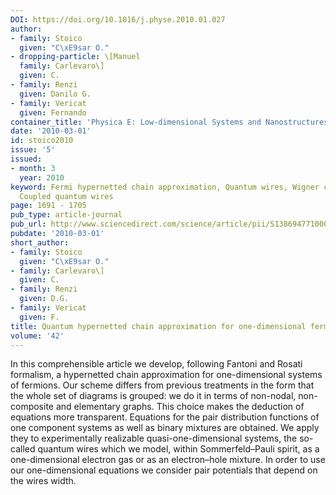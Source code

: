 ```yaml
---
DOI: https://doi.org/10.1016/j.physe.2010.01.027
author:
- family: Stoico
  given: "C\xE9sar O."
- dropping-particle: \[Manuel
  family: Carlevaro\]
  given: C.
- family: Renzi
  given: Danilo G.
- family: Vericat
  given: Fernando
container_title: 'Physica E: Low-dimensional Systems and Nanostructures'
date: '2010-03-01'
id: stoico2010
issue: '5'
issued:
- month: 3
  year: 2010
keyword: Fermi hypernetted chain approximation, Quantum wires, Wigner crystallization,
  Coupled quantum wires
page: 1691 - 1705
pub_type: article-journal
pub_url: http://www.sciencedirect.com/science/article/pii/S1386947710000561
pubdate: '2010-03-01'
short_author:
- family: Stoico
  given: "C\xE9sar O."
- family: Carlevaro\]
  given: C.
- family: Renzi
  given: D.G.
- family: Vericat
  given: F.
title: Quantum hypernetted chain approximation for one-dimensional fermionic systems
volume: '42'
---
```

In this comprehensible article we develop, following Fantoni and Rosati formalism, a hypernetted chain approximation for one-dimensional systems of fermions. Our scheme differs from previous treatments in the form that the whole set of diagrams is grouped: we do it in terms of non-nodal, non-composite and elementary graphs. This choice makes the deduction of equations more transparent. Equations for the pair distribution functions of one component systems as well as binary mixtures are obtained. We apply they to experimentally realizable quasi-one-dimensional systems, the so-called quantum wires which we model, within Sommerfeld&#8211;Pauli spirit, as a one-dimensional electron gas or as an electron&#8211;hole mixture. In order to use our one-dimensional equations we consider pair potentials that depend on the wires width.
